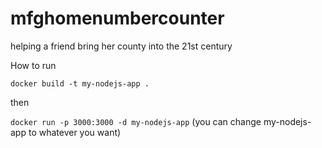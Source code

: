# mfghomenumbercounter
helping a friend bring her county into the 21st century


How to run

`docker build -t my-nodejs-app .`

then

`docker run -p 3000:3000 -d my-nodejs-app` (you can change my-nodejs-app to whatever you want)

